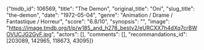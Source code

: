{"tmdb_id": 106569, "title": "The Demon", "original_title": "Oni", "slug_title": "the-demon", "date": "1972-05-04", "genre": "Animation / Drame / Fantastique / Horreur", "score": "6.8/10", "synopsis": "", "image": "https://image.tmdb.org/t/p/w185_and_h278_bestv2/eURCXX7h4dXq7crBWOVUCJG2GyF.jpg", "actors": [], "comments": [], "recommandations_id": [203089, 142965, 118673, 43095]}